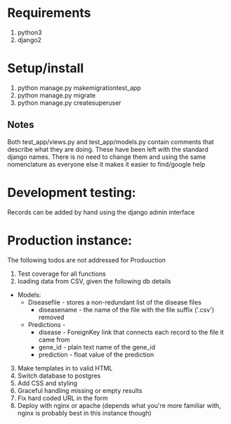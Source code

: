 # Requirements
1. python3
2. django2

# Setup/install
1. python manage.py makemigrationtest_app
2. python manage.py migrate
3. python manage.py createsuperuser

## Notes
Both test_app/views.py and test_app/models.py contain comments that describe what they are doing. These have been left with the standard django names. There is no need to change them and using the same nomenclature as everyone else it makes it easier to find/google help

# Development testing:
  Records can be added by hand using the django admin interface

# Production instance:
  The following todos are not addressed for Produuction

1. Test coverage for all functions
2. loading data from CSV, given the following db details
  * Models:
    * Diseasefile - stores a non-redundant list of the disease files
      * diseasename - the name of the file with the file suffix ('.csv') removed
    * Predictions -
      * disease - ForeignKey link that connects each record to the file it came from
      * gene_id - plain text name of the gene_id
      * prediction - float value of the prediction
3. Make templates in to valid HTML
4. Switch database to postgres
4. Add CSS and styling
5. Graceful handling missing or empty results
6. Fix hard coded URL in the form
7. Deploy with nginx or apache (depends what you're more familiar with, nginx is probably best in this instance though)
